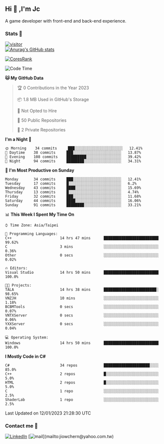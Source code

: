 ## Hi 👋 ,I'm Jc  

A game developer with front-end and back-end experience.  

### Stats  📝
[![visitor](https://visitor-badge.glitch.me/badge?page_id=jiowchern.jiowchern&style=flat-square&color=0088cc)](https://visitor-badge.glitch.me/badge?page_id=jiowchern.jiowchern&style=flat-square&color=0088cc)  
[![Anurag's GitHub stats](https://github-readme-stats.vercel.app/api?username=jiowchern&count_private=true&&show_icons=true)](https://github.com/anuraghazra/github-readme-stats)  
<!-- [![trophy](https://github-profile-trophy.vercel.app/?username=jiowchern)](https://github.com/ryo-ma/github-profile-trophy)   -->
[![CoresRank](https://cr-ss-service.azurewebsites.net/api/ScreenShot?widget=summary&username=jiowchern)](https://cr-ss-service.azurewebsites.net/api/ScreenShot?widget=summary&username=jiowchern)


<!--START_SECTION:waka-->
![Code Time](http://img.shields.io/badge/Code%20Time-866%20hrs%2038%20mins-blue)

**🐱 My GitHub Data** 

> 🏆 0 Contributions in the Year 2023
 > 
> 📦 1.8 MB Used in GitHub's Storage 
 > 
> 🚫 Not Opted to Hire
 > 
> 📜 50 Public Repositories 
 > 
> 🔑 2 Private Repositories  
 > 
**I'm a Night 🦉** 

```text
🌞 Morning    34 commits     ███░░░░░░░░░░░░░░░░░░░░░░   12.41% 
🌆 Daytime    38 commits     ███░░░░░░░░░░░░░░░░░░░░░░   13.87% 
🌃 Evening    108 commits    █████████░░░░░░░░░░░░░░░░   39.42% 
🌙 Night      94 commits     ████████░░░░░░░░░░░░░░░░░   34.31%

```
📅 **I'm Most Productive on Sunday** 

```text
Monday       34 commits     ███░░░░░░░░░░░░░░░░░░░░░░   12.41% 
Tuesday      17 commits     █░░░░░░░░░░░░░░░░░░░░░░░░   6.2% 
Wednesday    43 commits     ████░░░░░░░░░░░░░░░░░░░░░   15.69% 
Thursday     13 commits     █░░░░░░░░░░░░░░░░░░░░░░░░   4.74% 
Friday       32 commits     ███░░░░░░░░░░░░░░░░░░░░░░   11.68% 
Saturday     44 commits     ████░░░░░░░░░░░░░░░░░░░░░   16.06% 
Sunday       91 commits     ████████░░░░░░░░░░░░░░░░░   33.21%

```


📊 **This Week I Spent My Time On** 

```text
⌚︎ Time Zone: Asia/Taipei

💬 Programming Languages: 
C++                      14 hrs 47 mins      █████████████████████████   99.62% 
C                        3 mins              ░░░░░░░░░░░░░░░░░░░░░░░░░   0.36% 
Other                    0 secs              ░░░░░░░░░░░░░░░░░░░░░░░░░   0.02%

🔥 Editors: 
Visual Studio            14 hrs 50 mins      █████████████████████████   100.0%

🐱‍💻 Projects: 
TALA                     14 hrs 38 mins      ████████████████████████░   98.65% 
VNZJH                    10 mins             ░░░░░░░░░░░░░░░░░░░░░░░░░   1.18% 
BCBMTools                0 secs              ░░░░░░░░░░░░░░░░░░░░░░░░░   0.07% 
VNTXServer               0 secs              ░░░░░░░░░░░░░░░░░░░░░░░░░   0.06% 
YXXServer                0 secs              ░░░░░░░░░░░░░░░░░░░░░░░░░   0.04%

💻 Operating System: 
Windows                  14 hrs 50 mins      █████████████████████████   100.0%

```

**I Mostly Code in C#** 

```text
C#                       34 repos            █████████████████████░░░░   85.0% 
C++                      2 repos             █░░░░░░░░░░░░░░░░░░░░░░░░   5.0% 
HTML                     2 repos             █░░░░░░░░░░░░░░░░░░░░░░░░   5.0% 
C                        1 repo              ░░░░░░░░░░░░░░░░░░░░░░░░░   2.5% 
ShaderLab                1 repo              ░░░░░░░░░░░░░░░░░░░░░░░░░   2.5%

```



 Last Updated on 12/01/2023 21:28:30 UTC
<!--END_SECTION:waka-->



### Contact me 💬
[![LinkedIn](https://img.shields.io/badge/-JiowchernChen-0077B5?style==flat-square&logo=LinkedIn&logoColor=white)](https://www.linkedin.com/in/jiowchern-chen-4aaa90b7/) [![mail](https://img.shields.io/badge/-jiowchern%40yahoo.com.tw-blueviolet?style=flat-square&logo=yahoo!)](mailto:jiowchern@yahoo.com.tw)    

<!-- [![Linkedin Badge](https://img.shields.io/badge/-LinkedIn-blue?style=flat-square&logo=Linkedin&logoColor=white&link=https://www.linkedin.com/in/jiowchern-chen-4aaa90b7/)](https://www.linkedin.com/in/jiowchern-chen-4aaa90b7/) -->


<!--
**jiowchern/jiowchern** is a ✨ _special_ ✨ repository because its `README.md` (this file) appears on your GitHub profile.

Here are some ideas to get you started:

- 🔭 I’m currently working on ...
- 🌱 I’m currently learning ...
- 👯 I’m looking to collaborate on ...
- 🤔 I’m looking for help with ...
- 💬 Ask me about ...
- 📫 How to reach me: ...
- 😄 Pronouns: ...
- ⚡ Fun fact: ...
-->
